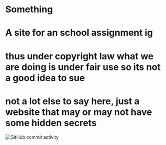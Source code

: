 # Something
# A site for an school assignment ig

# thus under copyright law what we are doing is under fair use so its not a good idea to sue

# not a lot else to say here, just a website that may or may not have some hidden secrets



<img alt="GitHub commit activity" src="https://img.shields.io/github/commit-activity/:interval/epic-person-on/Something">



